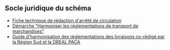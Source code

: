<MenuSchema />

## Socle juridique du schéma
- [Fiche technique de rédaction d'arrêté de circulation](https://github.com/CEREMA/schema-arrete-permanent-circulation/blob/v0.9.2/ressources/fiche_technique_arrete_de_circulation_cle27195e-1.pdf)
- [Démarche "Harmoniser les règlementations de transport de marchandises"](https://www.metropolegrandparis.fr/sites/default/files/2021-02/Me%CC%81mo%202%20%2B%20guide%20pratique.pdf)
- [Guide d'harmonisation des règlementations des livraisons co-rédigé par la Région Sud et la DREAL PACA](https://github.com/CEREMA/schema-arrete-permanent-circulation/blob/v0.9.2/ressources/Guide%20Harmonisation%20des%20arr%C3%AAt%C3%A9s%20R%C3%A9gion%20PACA%202019.pdf)
